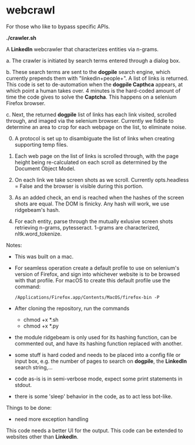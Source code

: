 # webcrawl

For those who like to bypass specific APIs.

**./crawler.sh**

A **LinkedIn** webcrawler that characterizes entities via n-grams. 


a. The crawler is initiated by search terms entered through a dialog box.


b. These search terms are sent to the **dogpile** search engine, which currently prepends them with "linkedin+people+".  A list of links is returned.  This code is set to de-automation when the **dogpile Capthca** appears, at which point a human takes over. 4 minutes is the hard-coded amount of time the code gives to solve the **Captcha**. This happens on a selenium Firefox browser. 


c. Next, the returned **dogpile** list of links has each link visited, scrolled through, and imaged via the selenium browser. Currently we fiddle to determine an area to crop for each webpage on the list, to eliminate noise.

  0. A protocol is set up to disambiguate the list of links when creating supporting temp files.
  
  1. Each web page on the list of links is scrolled through, with the page height being re-calculated on each scroll as determined by the Document Object Model.
  
  2. On each link we take screen shots as we scroll. Currently opts.headless = False and the browser is visible during this portion.
  
  3. As an added check, an end is reached when the hashes of the screen shots are equal. The DOM is finicky. Any hash will work, we use ridgebeam's hash.
  
  4. For each entity, parse through the mutually exlusive screen shots retrieving n-grams, pytesseract. 1-grams are characterized, nltk.word_tokenize.


Notes:

- This was built on a mac.  

- For seamless operation create a default profile to use on selenium's version of Firefox, and sign into whichever website is to be browsed with that profile.  For macOS to create this default profile use the command: 
  
      /Applications/Firefox.app/Contents/MacOS/firefox-bin -P
      
- After cloning the repository, run the commands
   - chmod +x *.sh
   - chmod +x *.py
      
- the module ridgebeam is only used for its hashing function, can be commented out, and have its hashing function replaced with another.

- some stuff is hard coded and needs to be placed into a config file or input box, e.g. the number of pages to search on **dogpile**, the **LinkedIn** search string,...

- code as-is is in semi-verbose mode, expect some print statements in stdout.

- there is some 'sleep' behavior in the code, as to act less bot-like.

Things to be done:

- need more exception handling


This code needs a better UI for the output. 
This code can be extended to websites other than **LinkedIn**.
